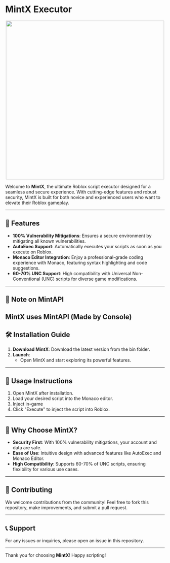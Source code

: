 # MintX Executor

<p align="center">
<img src="https://i.pinimg.com/736x/ad/67/1d/ad671d720c7ad28cc235da9b2f717c36.jpg", width="500", height="500">
</p>

Welcome to **MintX**, the ultimate Roblox script executor designed for a seamless and secure experience. With cutting-edge features and robust security, MintX is built for both novice and experienced users who want to elevate their Roblox gameplay.

---

## 🚀 Features

- **100% Vulnerability Mitigations**: Ensures a secure environment by mitigating all known vulnerabilities.
- **AutoExec Support**: Automatically executes your scripts as soon as you execute on Roblox.
- **Monaco Editor Integration**: Enjoy a professional-grade coding experience with Monaco, featuring syntax highlighting and code suggestions.
- **60-70% UNC Support**: High compatibility with Universal Non-Conventional (UNC) scripts for diverse game modifications.

---

## 💜 Note on MintAPI
MintX uses MintAPI (Made by Console)
---

## 🛠️ Installation Guide

1. **Download MintX**: Download the latest version from the bin folder.
2. **Launch**:
   - Open MintX and start exploring its powerful features.

---

## 📖 Usage Instructions

1. Open MintX after installation.
2. Load your desired script into the Monaco editor.
3. Inject in-game
4. Click "Execute" to inject the script into Roblox.

---

## 🧩 Why Choose MintX?

- **Security First**: With 100% vulnerability mitigations, your account and data are safe.
- **Ease of Use**: Intuitive design with advanced features like AutoExec and Monaco Editor.
- **High Compatibility**: Supports 60-70% of UNC scripts, ensuring flexibility for various use cases.

---

## 🤝 Contributing

We welcome contributions from the community! Feel free to fork this repository, make improvements, and submit a pull request.

---

## 📞 Support

For any issues or inquiries, please open an issue in this repository.

---

Thank you for choosing **MintX**! Happy scripting!
